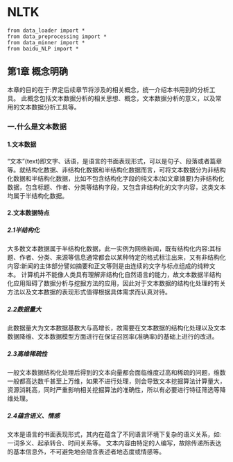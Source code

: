 # NLTK
```
from data_loader import * 
from data_preprocessing import *
from data_minner import *
from baidu_NLP import *
```

## 第1章 概念明确
本章的目的在于:界定后续章节将涉及的相关概念，统一介绍本书用到的分析工具。
此概念包括文本数据分析的相关思想、概念，文本数据分析的意义，以及常用的文本数据分析工具等。
### 一.什么是文本数据
#### 1.文本数据
“文本”(text)即文字、话语，是语言的书面表现形式，可以是句子、段落或者篇章等。就结构化数据、非结构化数据和半结构化数据而言，可将文本数据分为非结构化数据和半结构化数据，比如不包含结构化字段的纯文本(如文章摘要)为非结构化数据，包含标题、作者、分类等结构字段，又包含非结构化的文字内容，这类文本均属于半结构化数据。
#### 2.文本数据特点
##### 2.1半结构化
大多数文本数据属于半结构化数据，此一实例为网络新闻，既有结构化内容:其标题、作者、分类、来源等信息通常都会以某种特定的格式标注出来，又有非结构化内容:新闻的主体部分譬如摘要和正文等则是由连续的文字与标点组成的纯粹文本。
计算机并不能像人类具有理解非结构化自然语言的能力，故文本数据半结构化应用阻碍了数据分析与挖掘方法的应用，因此对于文本数据的结构化处理的有关方法以及文本数据的表现形式值得根据具体需求而认真对待。
##### 2.2数据量大
此数据量大为文本数据基数大与高增长，故需要在文本数据的结构化处理以及文本数据降维、文本数据模型方面进行在保证召回率(准确率)的基础上进行的改进。
##### 2.3高维稀疏性
一般文本数据结构化处理后得到的文本向量都会面临维度过高和稀疏的问题，维数一般都高达数千甚至上万维，如果不进行处理，则会导致文本挖掘算法计算量大，资源消耗高，同时严重影响相关挖掘算法的准确性，所以有必要进行特征筛选等降维处理。
##### 2.4蕴含语义、情感
文本是语言的书面表现形式，其内在蕴含了不同语言环境下复杂的语义关系，如:一词多义、起承转合、时间关系等。
文本内容由特定的人编写，故除传递所表达的基本信息外，不可避免地会隐含表述者地态度或情感等。





















